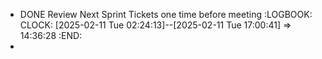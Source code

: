 - DONE Review Next Sprint Tickets one time before meeting
  :LOGBOOK:
  CLOCK: [2025-02-11 Tue 02:24:13]--[2025-02-11 Tue 17:00:41] =>  14:36:28
  :END:
-